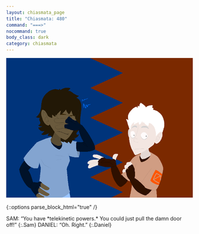 ```yaml
---
layout: chiasmata_page
title: "Chiasmata: 480"
command: "===>"
nocommand: true
body_class: dark
category: chiasmata
---
```


![481](/chiasmata/images/narrative/478.png)

{::options parse_block_html="true" /}
<div class="dialogue">
SAM: “You have *telekinetic powers.* You could just pull the damn door off!”
{:.Sam}
DANIEL: “Oh. Right.”
{:.Daniel}
</div>
